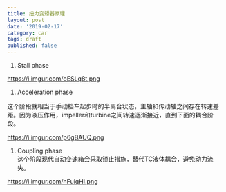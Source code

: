 ```yaml
---
title: 扭力变矩器原理
layout: post
date: '2019-02-17'
category: car
tags: draft
published: false
---
```


1. Stall phase  

https://i.imgur.com/oESLq8t.png

1. Acceleration phase  

这个阶段就相当于手动档车起步时的半离合状态，主轴和传动轴之间存在转速差距。因为液压作用，impeller和turbine之间转速逐渐接近，直到下面的耦合阶段。

https://i.imgur.com/p6gBAUQ.png

1. Coupling phase  
这个阶段现代自动变速箱会采取锁止措施，替代TC液体耦合，避免动力流失。

https://i.imgur.com/nFuiqHI.png
